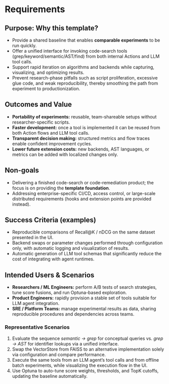 # Requirements

## Purpose: Why this template?
- Provide a shared baseline that enables **comparable experiments** to be run quickly.
- Offer a unified interface for invoking code-search tools (grep/keyword/semantic/AST/find) from both internal Actions and LLM tool calls.
- Support rapid iteration on algorithms and backends while capturing, visualizing, and optimizing results.
- Prevent research-phase pitfalls such as script proliferation, excessive glue code, and weak reproducibility, thereby smoothing the path from experiment to productionization.

## Outcomes and Value
- **Portability of experiments:** reusable, team-shareable setups without researcher-specific scripts.
- **Faster development:** once a tool is implemented it can be reused from both Action flows and LLM tool calls.
- **Transparent decision making:** structured metrics and flow traces enable confident improvement cycles.
- **Lower future extension costs:** new backends, AST languages, or metrics can be added with localized changes only.

## Non-goals
- Delivering a finished code-search or code-remediation product; the focus is on providing the **template foundation**.
- Addressing enterprise-specific CI/CD, access control, or large-scale distributed requirements (hooks and extension points are provided instead).

## Success Criteria (examples)
- Reproducible comparisons of Recall@K / nDCG on the same dataset presented in the UI.
- Backend swaps or parameter changes performed through configuration only, with automatic logging and visualization of results.
- Automatic generation of LLM tool schemas that significantly reduce the cost of integrating with agent runtimes.

## Intended Users & Scenarios
- **Researchers / ML Engineers:** perform A/B tests of search strategies, tune score fusions, and run Optuna-based exploration.
- **Product Engineers:** rapidly provision a stable set of tools suitable for LLM agent integration.
- **SRE / Platform Teams:** manage experimental results as data, sharing reproducible procedures and dependencies across teams.

### Representative Scenarios
1. Evaluate the sequence *semantic → grep* for conceptual queries vs. *grep → AST* for identifier lookups via a unified interface.
2. Swap the VectorStore from FAISS to an alternative implementation solely via configuration and compare performance.
3. Execute the same tools from an LLM agent’s tool calls and from offline batch experiments, while visualizing the execution flow in the UI.
4. Use Optuna to auto-tune score weights, thresholds, and TopK cutoffs, updating the baseline automatically.

